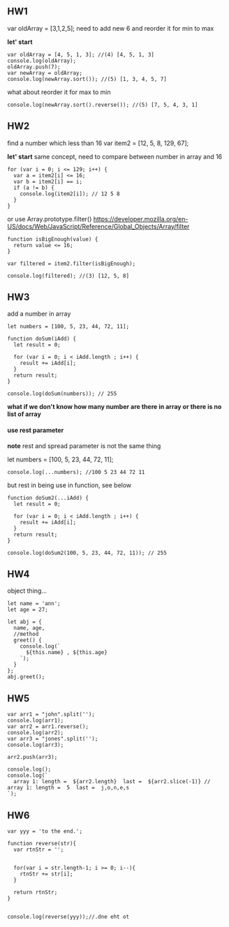 ## HW1
var oldArray = [3,1,2,5];
need to add new 6 
and reorder it for min to max

**let' start**

```
var oldArray = [4, 5, 1, 3]; //(4) [4, 5, 1, 3]
console.log(oldArray);
oldArray.push(7);
var newArray = oldArray;
console.log(newArray.sort()); //(5) [1, 3, 4, 5, 7]

```

what about reorder it for max to min

```
console.log(newArray.sort().reverse()); //(5) [7, 5, 4, 3, 1]
```

## HW2
find a number which less than 16
var item2 = [12, 5, 8, 129, 67];

**let' start**
same concept, need to compare between number in array and 16 

```
for (var i = 0; i <= 129; i++) {
  var a = item2[i] <= 16;
  var b = item2[i] == i;
  if (a != b) {
    console.log(item2[i]); // 12 5 8
  }
}

```

or use Array.prototype.filter()
https://developer.mozilla.org/en-US/docs/Web/JavaScript/Reference/Global_Objects/Array/filter

```
function isBigEnough(value) {
  return value <= 16;
}

var filtered = item2.filter(isBigEnough);

console.log(filtered); //(3) [12, 5, 8]
```

## HW3
add a number in array

```
let numbers = [100, 5, 23, 44, 72, 11];

function doSum(iAdd) {
  let result = 0;

  for (var i = 0; i < iAdd.length ; i++) {
    result += iAdd[i];
  }
  return result;
}

console.log(doSum(numbers)); // 255
```

**what if we don't know how many number are there in array or there is no list of array**

#### use rest parameter
**note** rest and spread parameter is not the same thing 

let numbers = [100, 5, 23, 44, 72, 11];
```
console.log(...numbers); //100 5 23 44 72 11
```
but rest in being use in function, see below

```
function doSum2(...iAdd) {
  let result = 0;

  for (var i = 0; i < iAdd.length ; i++) {
    result += iAdd[i];
  }
  return result;
}

console.log(doSum2(100, 5, 23, 44, 72, 11)); // 255
```

## HW4
object thing...

```
let name = 'ann';
let age = 27;

let abj = {
  name, age,
  //method
  greet() {
    console.log(`
      ${this.name} , ${this.age}
    `);
  }
};
abj.greet();
```


## HW5

```
var arr1 = "john".split('');
console.log(arr1);
var arr2 = arr1.reverse();
console.log(arr2);
var arr3 = "jones".split('');
console.log(arr3);

arr2.push(arr3);

console.log();
console.log(`
  array 1: length =  ${arr2.length}  last =  ${arr2.slice(-1)} // array 1: length =  5  last =  j,o,n,e,s
`);

```

## HW6

```
var yyy = 'to the end.';

function reverse(str){
  var rtnStr = '';


  for(var i = str.length-1; i >= 0; i--){
    rtnStr += str[i];
  }

  return rtnStr;
}


console.log(reverse(yyy));//.dne eht ot
```
